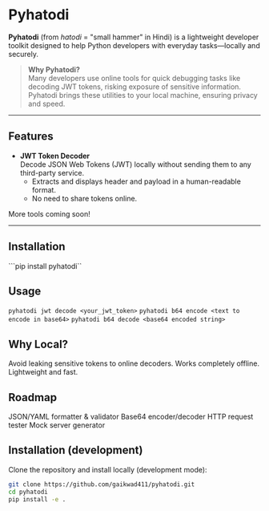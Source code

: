 # Pyhatodi

**Pyhatodi** (from *hatodi* = "small hammer" in Hindi) is a lightweight developer toolkit designed to help Python developers with everyday tasks—locally and securely.  

> **Why Pyhatodi?**  
> Many developers use online tools for quick debugging tasks like decoding JWT tokens, risking exposure of sensitive information. Pyhatodi brings these utilities to your local machine, ensuring privacy and speed.

---

## Features

- **JWT Token Decoder**  
  Decode JSON Web Tokens (JWT) locally without sending them to any third-party service.  
  - Extracts and displays header and payload in a human-readable format.
  - No need to share tokens online.

More tools coming soon!

---

## Installation
```pip install pyhatodi``

## Usage
```pyhatodi jwt decode <your_jwt_token>```
```pyhatodi b64 encode <text to encode in base64>```
```pyhatodi b64 decode <base64 encoded string>```


## Why Local?
Avoid leaking sensitive tokens to online decoders.
Works completely offline.
Lightweight and fast.

## Roadmap
JSON/YAML formatter & validator
Base64 encoder/decoder
HTTP request tester 
Mock server generator

## Installation (development)

Clone the repository and install locally (development mode):

```bash
git clone https://github.com/gaikwad411/pyhatodi.git
cd pyhatodi
pip install -e .
```

